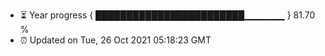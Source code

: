 - ⏳ Year progress { ████████████████████████▁▁▁▁▁▁ } 81.70 %
- ⏰ Updated on Tue, 26 Oct 2021 05:18:23 GMT

